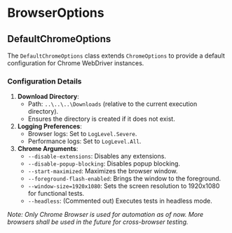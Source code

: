 # BrowserOptions

## DefaultChromeOptions
The `DefaultChromeOptions` class extends `ChromeOptions` to provide a default configuration for Chrome WebDriver instances.

### Configuration Details
1. **Download Directory**:
	- Path: `..\..\..\Downloads` (relative to the current execution directory).
	- Ensures the directory is created if it does not exist.
1. **Logging Preferences**:
	- Browser logs: Set to `LogLevel.Severe`.
	- Performance logs: Set to `LogLevel.All`.
1. **Chrome Arguments**:
	- `--disable-extensions`: Disables any extensions.
	- `--disable-popup-blocking`: Disables popup blocking.
	- `--start-maximized`: Maximizes the browser window.
	- `--foreground-flash-enabled`: Brings the window to the foreground.
	- `--window-size=1920x1080`: Sets the screen resolution to 1920x1080 for functional tests.
	- `--headless`: (Commented out) Executes tests in headless mode.

_Note: Only Chrome Browser is used for automation as of now. More browsers shall be used in the future for cross-browser testing._